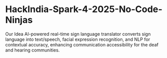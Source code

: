 # HackIndia-Spark-4-2025-No-Code-Ninjas

Our Idea AI-powered real-time sign language translator converts sign language into text/speech, facial expression recognition, and NLP for contextual accuracy, enhancing communication accessibility for the deaf and hearing communities.

